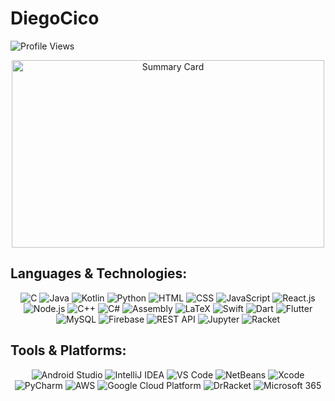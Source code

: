 # DiegoCico

<p align="left"> 
  <img src="https://komarev.com/ghpvc/?username=diegocico&label=Profile%20views&color=0e75b6&style=flat" alt="Profile Views" />
</p>

<div align="center">
  <img src="https://github-profile-summary-cards.vercel.app/api/cards/profile-details?username=DiegoCico&theme=dracula" 
       alt="Summary Card" width="500" height="300" style="border-radius: 1px;">
</div>

## Languages & Technologies:
<div align="center">
  
![C](https://img.shields.io/badge/-C-A8B9CC?style=flat&logo=c&logoColor=white)
![Java](https://img.shields.io/badge/-Java-007396?style=flat&logo=java&logoColor=white)
![Kotlin](https://img.shields.io/badge/-Kotlin-0095D5?style=flat&logo=kotlin&logoColor=white)
![Python](https://img.shields.io/badge/-Python-3776AB?style=flat&logo=python&logoColor=white)
![HTML](https://img.shields.io/badge/-HTML5-E34F26?style=flat&logo=html5&logoColor=white)
![CSS](https://img.shields.io/badge/-CSS3-1572B6?style=flat&logo=css3&logoColor=white)
![JavaScript](https://img.shields.io/badge/-JavaScript-F7DF1E?style=flat&logo=javascript&logoColor=black)
![React.js](https://img.shields.io/badge/-React.js-61DAFB?style=flat&logo=react&logoColor=black)
![Node.js](https://img.shields.io/badge/-Node.js-339933?style=flat&logo=node.js&logoColor=white)
![C++](https://img.shields.io/badge/-C++-00599C?style=flat&logo=c%2B%2B&logoColor=white)
![C#](https://img.shields.io/badge/-C%23-239120?style=flat&logo=c-sharp&logoColor=white)
![Assembly](https://img.shields.io/badge/-Assembly-525252?style=flat&logo=ghostery&logoColor=white)
![LaTeX](https://img.shields.io/badge/-LaTeX-008080?style=flat&logo=latex&logoColor=white)
![Swift](https://img.shields.io/badge/-Swift-FA7343?style=flat&logo=swift&logoColor=white)
![Dart](https://img.shields.io/badge/-Dart-0175C2?style=flat&logo=dart&logoColor=white)
![Flutter](https://img.shields.io/badge/-Flutter-02569B?style=flat&logo=flutter&logoColor=white)
![MySQL](https://img.shields.io/badge/-MySQL-4479A1?style=flat&logo=mysql&logoColor=white)
![Firebase](https://img.shields.io/badge/-Firebase-FFCA28?style=flat&logo=firebase&logoColor=black)
![REST API](https://img.shields.io/badge/-REST_API-02569B?style=flat&logo=postman&logoColor=white)
![Jupyter](https://img.shields.io/badge/-Jupyter-F37626?style=flat&logo=jupyter&logoColor=white)
![Racket](https://img.shields.io/badge/-Racket-9F1D20?style=flat&logo=racket&logoColor=white)

</div>

## Tools & Platforms:
<div align="center">

![Android Studio](https://img.shields.io/badge/-Android%20Studio-3DDC84?style=flat&logo=android-studio&logoColor=white)
![IntelliJ IDEA](https://img.shields.io/badge/-IntelliJ%20IDEA-000000?style=flat&logo=intellij-idea&logoColor=white)
![VS Code](https://img.shields.io/badge/-VS%20Code-007ACC?style=flat&logo=visual-studio-code&logoColor=white)
![NetBeans](https://img.shields.io/badge/-NetBeans-1B6AC6?style=flat&logo=apache-netbeans-ide&logoColor=white)
![Xcode](https://img.shields.io/badge/-Xcode-1575F9?style=flat&logo=xcode&logoColor=white)
![PyCharm](https://img.shields.io/badge/-PyCharm-000000?style=flat&logo=pycharm&logoColor=white)
![AWS](https://img.shields.io/badge/-AWS-232F3E?style=flat&logo=amazonaws&logoColor=white)
![Google Cloud Platform](https://img.shields.io/badge/-GCP-4285F4?style=flat&logo=google-cloud&logoColor=white)
![DrRacket](https://img.shields.io/badge/-DrRacket-005F99?style=flat&logo=racket&logoColor=white)
![Microsoft 365](https://img.shields.io/badge/-Microsoft%20365-D83B01?style=flat&logo=microsoft&logoColor=white)

</div>
